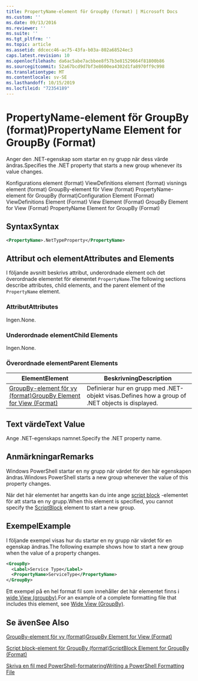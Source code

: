 ```yaml
---
title: PropertyName-element för GroupBy (format) | Microsoft Docs
ms.custom: ''
ms.date: 09/13/2016
ms.reviewer: ''
ms.suite: ''
ms.tgt_pltfrm: ''
ms.topic: article
ms.assetid: ddcecc46-ac75-43fa-b03a-802a68524ec3
caps.latest.revision: 10
ms.openlocfilehash: da6ac5abe7acbbee8f57b3e81529664f81800b86
ms.sourcegitcommit: 52a67bcd9d7bf3e8600ea4302d1fa8970ff9c998
ms.translationtype: MT
ms.contentlocale: sv-SE
ms.lasthandoff: 10/15/2019
ms.locfileid: "72354189"
---
```

# <a name="propertyname-element-for-groupby-format"></a><span data-ttu-id="6fd35-102">PropertyName-element för GroupBy (format)</span><span class="sxs-lookup"><span data-stu-id="6fd35-102">PropertyName Element for GroupBy (Format)</span></span>

<span data-ttu-id="6fd35-103">Anger den .NET-egenskap som startar en ny grupp när dess värde ändras.</span><span class="sxs-lookup"><span data-stu-id="6fd35-103">Specifies the .NET property that starts a new group whenever its value changes.</span></span>

<span data-ttu-id="6fd35-104">Konfigurations element (format) ViewDefinitions element (format) visnings element (format) GroupBy-element för View (format) PropertyName-element för GroupBy (format)</span><span class="sxs-lookup"><span data-stu-id="6fd35-104">Configuration Element (Format) ViewDefinitions Element (Format) View Element (Format) GroupBy Element for View (Format) PropertyName Element for GroupBy (Format)</span></span>

## <a name="syntax"></a><span data-ttu-id="6fd35-105">Syntax</span><span class="sxs-lookup"><span data-stu-id="6fd35-105">Syntax</span></span>

```xml
<PropertyName>.NetTypeProperty</PropertyName>
```

## <a name="attributes-and-elements"></a><span data-ttu-id="6fd35-106">Attribut och element</span><span class="sxs-lookup"><span data-stu-id="6fd35-106">Attributes and Elements</span></span>

<span data-ttu-id="6fd35-107">I följande avsnitt beskrivs attribut, underordnade element och det överordnade elementet för elementet `PropertyName`.</span><span class="sxs-lookup"><span data-stu-id="6fd35-107">The following sections describe attributes, child elements, and the parent element of the `PropertyName` element.</span></span>

### <a name="attributes"></a><span data-ttu-id="6fd35-108">Attribut</span><span class="sxs-lookup"><span data-stu-id="6fd35-108">Attributes</span></span>

<span data-ttu-id="6fd35-109">Ingen.</span><span class="sxs-lookup"><span data-stu-id="6fd35-109">None.</span></span>

### <a name="child-elements"></a><span data-ttu-id="6fd35-110">Underordnade element</span><span class="sxs-lookup"><span data-stu-id="6fd35-110">Child Elements</span></span>

<span data-ttu-id="6fd35-111">Ingen.</span><span class="sxs-lookup"><span data-stu-id="6fd35-111">None.</span></span>

### <a name="parent-elements"></a><span data-ttu-id="6fd35-112">Överordnade element</span><span class="sxs-lookup"><span data-stu-id="6fd35-112">Parent Elements</span></span>

|<span data-ttu-id="6fd35-113">Element</span><span class="sxs-lookup"><span data-stu-id="6fd35-113">Element</span></span>|<span data-ttu-id="6fd35-114">Beskrivning</span><span class="sxs-lookup"><span data-stu-id="6fd35-114">Description</span></span>|
|-------------|-----------------|
|[<span data-ttu-id="6fd35-115">GroupBy-element för vy (format)</span><span class="sxs-lookup"><span data-stu-id="6fd35-115">GroupBy Element for View (Format)</span></span>](./groupby-element-for-view-format.md)|<span data-ttu-id="6fd35-116">Definierar hur en grupp med .NET-objekt visas.</span><span class="sxs-lookup"><span data-stu-id="6fd35-116">Defines how a group of .NET objects is displayed.</span></span>|

## <a name="text-value"></a><span data-ttu-id="6fd35-117">Text värde</span><span class="sxs-lookup"><span data-stu-id="6fd35-117">Text Value</span></span>

<span data-ttu-id="6fd35-118">Ange .NET-egenskaps namnet.</span><span class="sxs-lookup"><span data-stu-id="6fd35-118">Specify the .NET property name.</span></span>

## <a name="remarks"></a><span data-ttu-id="6fd35-119">Anmärkningar</span><span class="sxs-lookup"><span data-stu-id="6fd35-119">Remarks</span></span>

<span data-ttu-id="6fd35-120">Windows PowerShell startar en ny grupp när värdet för den här egenskapen ändras.</span><span class="sxs-lookup"><span data-stu-id="6fd35-120">Windows PowerShell starts a new group whenever the value of this property changes.</span></span>

<span data-ttu-id="6fd35-121">När det här elementet har angetts kan du inte ange [script block](./scriptblock-element-for-groupby-format.md) -elementet för att starta en ny grupp.</span><span class="sxs-lookup"><span data-stu-id="6fd35-121">When this element is specified, you cannot specify the [ScriptBlock](./scriptblock-element-for-groupby-format.md) element to start a new group.</span></span>

## <a name="example"></a><span data-ttu-id="6fd35-122">Exempel</span><span class="sxs-lookup"><span data-stu-id="6fd35-122">Example</span></span>

<span data-ttu-id="6fd35-123">I följande exempel visas hur du startar en ny grupp när värdet för en egenskap ändras.</span><span class="sxs-lookup"><span data-stu-id="6fd35-123">The following example shows how to start a new group when the value of a property changes.</span></span>

```xml
<GroupBy>
  <Label>Service Type</Label>
  <PropertyName>ServiceType</PropertyName>
</GroupBy>

```

<span data-ttu-id="6fd35-124">Ett exempel på en hel format fil som innehåller det här elementet finns i [wide View (groupby)](./wide-view-groupby.md).</span><span class="sxs-lookup"><span data-stu-id="6fd35-124">For an example of a complete formatting file that includes this element, see [Wide View (GroupBy)](./wide-view-groupby.md).</span></span>

## <a name="see-also"></a><span data-ttu-id="6fd35-125">Se även</span><span class="sxs-lookup"><span data-stu-id="6fd35-125">See Also</span></span>

[<span data-ttu-id="6fd35-126">GroupBy-element för vy (format)</span><span class="sxs-lookup"><span data-stu-id="6fd35-126">GroupBy Element for View (Format)</span></span>](./groupby-element-for-view-format.md)

[<span data-ttu-id="6fd35-127">Script block-element för GroupBy (format)</span><span class="sxs-lookup"><span data-stu-id="6fd35-127">ScriptBlock Element for GroupBy (Format)</span></span>](./scriptblock-element-for-groupby-format.md)

[<span data-ttu-id="6fd35-128">Skriva en fil med PowerShell-formatering</span><span class="sxs-lookup"><span data-stu-id="6fd35-128">Writing a PowerShell Formatting File</span></span>](./writing-a-powershell-formatting-file.md)
